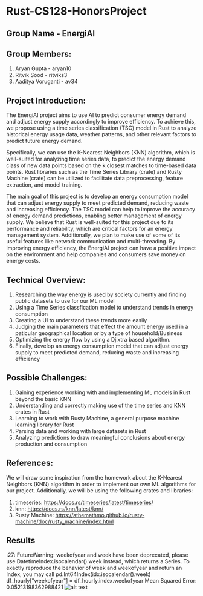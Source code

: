 # Rust-CS128-HonorsProject
## Group Name - EnergiAI

## Group Members:
 
1. Aryan Gupta - aryan10
2. Ritvik Sood - ritviks3
3. Aaditya Voruganti - av34

## Project Introduction:
  
The EnergiAI project aims to use AI to predict consumer energy demand and adjust energy supply accordingly to improve efficiency. To achieve this, we propose using   a time series classification (TSC) model in Rust to analyze historical energy usage data, weather patterns, and other relevant factors to predict future energy       demand.

Specifically, we can use the K-Nearest Neighbors (KNN) algorithm, which is well-suited for analyzing time series data, to predict the energy demand class of new  data points based on the k closest matches to time-based data points. Rust libraries such as the Time Series Library (crate) and Rusty Machine (crate) can be utilized to facilitate data preprocessing, feature extraction, and model training.

The main goal of this project is to develop an energy consumption model that can adjust energy supply to meet predicted demand, reducing waste and increasing efficiency. The TSC model can help to improve the accuracy of energy demand predictions, enabling better management of energy supply. We believe that Rust is well-suited for this project due to its performance and reliability, which are critical factors for an energy management system. Additionally, we plan to make use of some of its useful features like network communication and multi-threading. By improving energy efficiency, the EnergiAI project can have a positive impact on the environment and help companies and consumers save money on energy costs.

## Technical Overview:
  
 1. Researching the way energy is used by society currently and finding public datasets to use for our ML model
 2. Using a Time Series classfication model to understand trends in energy consumption
 3. Creating a UI to understand these trends more easily
 4. Judging the main parameters that effect the amount energy used in a paticular geographical location or by a type of household/Business
 5. Optimizing the energy flow by using a Djixtra based algorithm.
 6. Finally, develop an energy consumption model that can adjust energy supply to meet predicted demand, reducing waste and increasing efficiency

## Possible Challenges:

1. Gaining experience working with and implementing ML models in Rust beyond the basic KNN
2. Understanding and correctly making use of the time series and KNN crates in Rust
3. Learning to work with Rusty Machine, a general purpose machine learning library for Rust
4. Parsing data and working with large datasets in Rust
5. Analyzing predictions to draw meaningful conclusions about energy production and consumption

## References:

We will draw some inspiration from the homework about the K-Nearest Neighbors (KNN) algorithm in order to implement our own ML algorithms for our project. Additionally, we will be using the following crates and libraries:

1. timeseries: https://docs.rs/timeseries/latest/timeseries/
2. knn: https://docs.rs/knn/latest/knn/ 
3. Rusty Machine: https://athemathmo.github.io/rusty-machine/doc/rusty_machine/index.html

## Results

<ipython-input-7-b1ea0acb1c78>:27: FutureWarning: weekofyear and week have been deprecated, please use DatetimeIndex.isocalendar().week instead, which returns a Series. To exactly reproduce the behavior of week and weekofyear and return an Index, you may call pd.Int64Index(idx.isocalendar().week)
  df_hourly["weekofyear"] = df_hourly.index.weekofyear
Mean Squared Error: 0.05213198362988421
![alt text](images/my_image.png)



